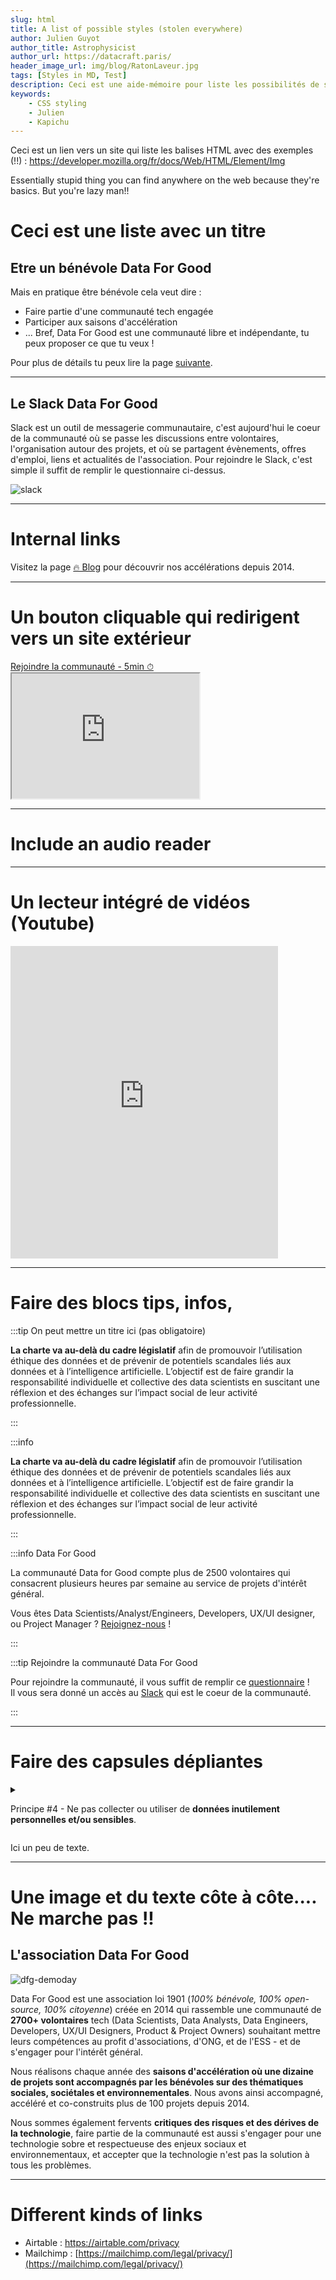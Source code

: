 ```yaml
---
slug: html
title: A list of possible styles (stolen everywhere) 
author: Julien Guyot 
author_title: Astrophysicist
author_url: https://datacraft.paris/
header_image_url: img/blog/RatonLaveur.jpg
tags: [Styles in MD, Test]
description: Ceci est une aide-mémoire pour liste les possibilités de styles dans du MarkDown
keywords:
    - CSS styling
    - Julien
    - Kapichu
---
```



Ceci est un lien vers un site qui liste les balises HTML avec des exemples (!!) : https://developer.mozilla.org/fr/docs/Web/HTML/Element/Img


Essentially stupid thing you can find anywhere on the web because they're basics. But you're lazy man!!

<!--truncate-->


# Ceci est une liste avec un titre

## Etre un bénévole Data For Good
Mais en pratique être bénévole cela veut dire : 
- Faire partie d'une communauté tech engagée
- Participer aux saisons d'accélération
- ... Bref, Data For Good est une communauté libre et indépendante, tu peux proposer ce que tu veux !

Pour plus de détails tu peux lire la page [suivante](https://dataforgood.slite.com/p/channel/F9UR6bhuYCPAtvfLDje8Zc/notes/t1KTZaDgs). 

---

## Le Slack Data For Good
Slack est un outil de messagerie communautaire, c'est aujourd'hui le coeur de la communauté où se passe les discussions entre volontaires, l'organisation autour des projets, et où se partagent évènements, offres d'emploi, liens et actualités de l'association. Pour rejoindre le Slack, c'est simple il suffit de remplir le questionnaire ci-dessus. 

![slack](./img/2022-03-02-CSSStyle/slack.png)


---

# Internal links

Visitez la page [🔥 Blog](/blog) pour découvrir nos accélérations depuis 2014.

---

# Un bouton cliquable qui redirigent vers un site extérieur


<div style={{"textAlign":"center","marginBottom":"20px"}}>
<a href="https://airtable.com/shrPjA75ckEgQdPUF" target="_blank" className="button button--secondary button--lg button-home">
Rejoindre la communauté - 5min ⏱
</a>
</div>


<iframe id="inlineFrameExample"
    title="Inline Frame Example"
    width="300"
    height="200"
    src="https://www.openstreetmap.org/export/embed.html?bbox=-0.004017949104309083%2C51.47612752641776%2C0.00030577182769775396%2C51.478569861898606&layer=mapnik">
</iframe>

---

# Include an audio reader

<!-- <figure>
    <figcaption>Listen to the T-Rex:</figcaption>
    <audio
        controls
        src="roar.wav" type="audio/wav">
            Your browser does not support the
            <code>audio</code> element.
    </audio>
</figure>


<audio
    controls
    src="Kalimba.mp3">
        Your browser does not support the
        <code>audio</code> element.
</audio> -->





<!-- <audio controls="controls">
  <source src="toto.wav" type="audio/wav">
  Votre navigateur ne prend pas en charge l'élément <code>audio</code>.
</audio> -->


---

# Un lecteur intégré de vidéos (Youtube)

<iframe width="85%" height="500px" src="https://www.youtube.com/embed/0xtPrTo-13o" alt="Présentation de datacraft par Isabelle" title="YouTube video player" frameBorder="0" allow="accelerometer; autoplay; clipboard-write; encrypted-media; gyroscope; picture-in-picture" allowFullScreen></iframe>


---

# Faire des blocs tips, infos, 

:::tip On peut mettre un titre ici (pas obligatoire)

**La charte va au-delà du cadre législatif** afin de promouvoir l’utilisation éthique des données et de prévenir de potentiels scandales liés aux données et à l’intelligence artificielle. L’objectif est de faire grandir la responsabilité individuelle et collective des data scientists en suscitant une réflexion et des échanges sur l’impact social de leur activité professionnelle.

:::

:::info

**La charte va au-delà du cadre législatif** afin de promouvoir l’utilisation éthique des données et de prévenir de potentiels scandales liés aux données et à l’intelligence artificielle. L’objectif est de faire grandir la responsabilité individuelle et collective des data scientists en suscitant une réflexion et des échanges sur l’impact social de leur activité professionnelle.

:::

:::info Data For Good

La communauté Data for Good compte plus de 2500 volontaires qui consacrent plusieurs heures par semaine au service de projets d'intérêt général.

Vous êtes Data Scientists/Analyst/Engineers, Developers, UX/UI designer, ou Project Manager ? [Rejoignez-nous](https://airtable.com/shrPjA75ckEgQdPUF) !

:::

:::tip Rejoindre la communauté Data For Good

Pour rejoindre la communauté, il vous suffit de remplir ce [questionnaire](https://airtable.com/shrPjA75ckEgQdPUF) !<br/>
Il vous sera donné un accès au [Slack](#le-slack-data-for-good) qui est le coeur de la communauté.

:::


---

# Faire des capsules dépliantes

<details>
<summary>

Principe #4 - Ne pas collecter ou utiliser de **données inutilement personnelles et/ou sensibles**.

</summary>
<div>

*Etape projet (2): Je collecte ou je dispose de données*

... et une « donnée sensible » ?

L’[article 9 du Règlement Général sur la Protection des Données (RGPD)](https://www.cnil.fr/fr/reglement-europeen-protection-donnees/chapitre2#Article9) prévoit que « le traitement des données à caractère personnel qui révèle l'origine raciale ou ethnique, les opinions politiques, les convictions religieuses ou philosophiques ou l'appartenance syndicale, ainsi que le traitement des données génétiques, des données biométriques aux fins d'identifier une personne physique de manière unique, des données concernant la santé ou des données concernant la vie sexuelle ou l'orientation sexuelle d'une personne physique sont interdits ».

</div>
</details>


Ici un peu de texte.

---

# Une image et du texte côte à côte.... Ne marche pas !!

<section className="light-green">
          <div className="container main-section">
            <h1>L'association Data For Good</h1>
            <div className="row">
              <div className="col col--6">
                <img src="./img/events.jpg" alt="dfg-demoday" style={{"width":"100%","marginBottom":"20px"}}/>
              </div>
              <div className="col col--6" style={{"textAlign":"left","alignContent":"center"}}>
                <p>Data For Good est une association loi 1901 (<i>100% bénévole, 100% open-source, 100% citoyenne</i>) créée en 2014 qui rassemble une communauté de <b>2700+ volontaires</b> tech (Data Scientists, Data Analysts, Data Engineers, Developers, UX/UI Designers, Product & Project Owners) souhaitant mettre leurs compétences au profit d'associations, d'ONG, et de l'ESS - et de s'engager pour l'intérêt général.</p>
                <p>Nous réalisons chaque année des <b>saisons d'accélération où une dizaine de projets sont accompagnés par les bénévoles sur des thématiques sociales, sociétales et environnementales</b>. Nous avons ainsi accompagné, accéléré et co-construits plus de 100 projets depuis 2014.</p>
                <p>Nous sommes également fervents <b>critiques des risques et des dérives de la technologie</b>, faire partie de la communauté est aussi s'engager pour une technologie sobre et respectueuse des enjeux sociaux et environnementaux, et accepter que la technologie n'est pas la solution à tous les problèmes.</p>
              </div>
            </div>
          </div>
        </section>

---

# Different kinds of links

* Airtable : https://airtable.com/privacy 
* Mailchimp : [https://mailchimp.com/legal/privacy/](https://mailchimp.com/legal/privacy/) 


